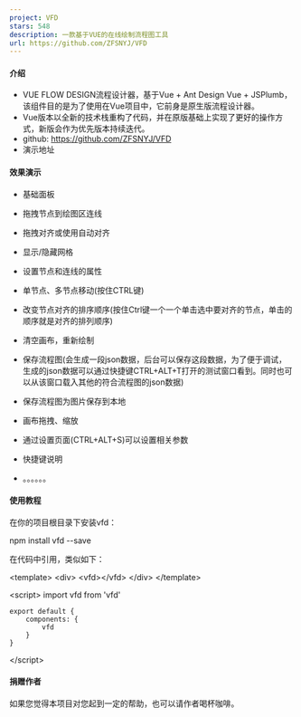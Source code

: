 ```yaml
---
project: VFD
stars: 548
description: 一款基于VUE的在线绘制流程图工具
url: https://github.com/ZFSNYJ/VFD
---
```


#### 介绍

-   VUE FLOW DESIGN流程设计器，基于Vue + Ant Design Vue + JSPlumb，该组件目的是为了使用在Vue项目中，它前身是原生版流程设计器。
-   Vue版本以全新的技术栈重构了代码，并在原版基础上实现了更好的操作方式，新版会作为优先版本持续迭代。
-   github: https://github.com/ZFSNYJ/VFD
-   演示地址

#### 效果演示

-   基础面板
    
-   拖拽节点到绘图区连线
    
-   拖拽对齐或使用自动对齐
    
-   显示/隐藏网格
    
-   设置节点和连线的属性
    
-   单节点、多节点移动(按住CTRL键)
    
-   改变节点对齐的排序顺序(按住Ctrl键一个一个单击选中要对齐的节点，单击的顺序就是对齐的排列顺序)
    
-   清空画布，重新绘制
    
-   保存流程图(会生成一段json数据，后台可以保存这段数据，为了便于调试，生成的json数据可以通过快捷键CTRL+ALT+T打开的测试窗口看到。同时也可以从该窗口载入其他的符合流程图的json数据)
    
-   保存流程图为图片保存到本地
    
-   画布拖拽、缩放
    
-   通过设置页面(CTRL+ALT+S)可以设置相关参数
    
-   快捷键说明
    
-   。。。。。。
    

#### 使用教程

在你的项目根目录下安装vfd：

npm install vfd --save

在代码中引用，类似如下：

<template\>
	<div\>
        <vfd\></vfd\>
    </div\>
</template\>

<script\>
    import vfd from 'vfd'
    
    export default {
        components: {
            vfd
        }
    }
</script\>

#### 捐赠作者

如果您觉得本项目对您起到一定的帮助，也可以请作者喝杯咖啡。

